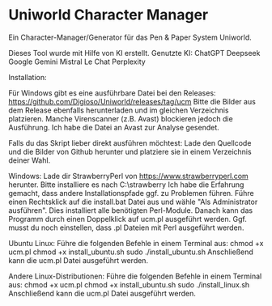 # Uniworld Character Manager
Ein Character-Manager/Generator für das Pen & Paper System Uniworld.

Dieses Tool wurde mit Hilfe von KI erstellt.
Genutzte KI:
ChatGPT
Deepseek
Google Gemini
Mistral Le Chat
Perplexity

Installation:

Für Windows gibt es eine ausführbare Datei bei den Releases: https://github.com/Digioso/Uniworld/releases/tag/ucm
Bitte die Bilder aus dem Release ebenfalls herunterladen und im gleichen Verzeichnis platzieren.
Manche Virenscanner (z.B. Avast) blockieren jedoch die Ausführung. Ich habe die Datei an Avast zur Analyse gesendet.

Falls du das Skript lieber direkt ausführen möchtest:
Lade den Quellcode und die Bilder von Github herunter und platziere sie in einem Verzeichnis deiner Wahl.

Windows:
Lade dir StrawberryPerl von https://www.strawberryperl.com herunter. Bitte installiere es nach C:\strawberry
Ich habe die Erfahrung gemacht, dass andere Installationspfade ggf. zu Problemen führen.
Führe einen Rechtsklick auf die install.bat Datei aus und wähle "Als Administrator ausführen". Dies installiert alle benötigten Perl-Module.
Danach kann das Programm durch einen Doppelklick auf ucm.pl ausgeführt werden. Ggf. musst du noch einstellen, dass .pl Dateien mit Perl ausgeführt werden.

Ubuntu Linux:
Führe die folgenden Befehle in einem Terminal aus:
chmod +x ucm.pl
chmod +x install_ubuntu.sh
sudo ./install_ubuntu.sh
Anschließend kann die ucm.pl Datei ausgeführt werden.

Andere Linux-Distributionen:
Führe die folgenden Befehle in einem Terminal aus:
chmod +x ucm.pl
chmod +x install_ubuntu.sh
sudo ./install_linux.sh
Anschließend kann die ucm.pl Datei ausgeführt werden.
